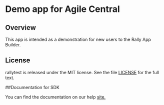 Demo app for Agile Central
=========================

## Overview

This app is intended as a demonstration for new users to the Rally App Builder.


## License

rallytest is released under the MIT license.  See the file [LICENSE](./LICENSE) for the full text.

##Documentation for SDK

You can find the documentation on our help [site.](https://help.rallydev.com/apps/2.1/doc/)
